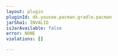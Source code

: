 ```yaml
---
layout: plugin
pluginId: dk.yousee.pacman.gradle.pacman
jarSha1: INVALID
isJarAvailable: false
error: NONE
violations: []

---
```

